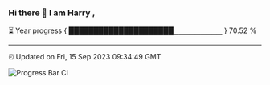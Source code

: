 ### Hi there 👋 I am Harry , 

⏳ Year progress { █████████████████████▁▁▁▁▁▁▁▁▁ } 70.52 %

---

⏰ Updated on Fri, 15 Sep 2023 09:34:49 GMT

![Progress Bar CI](https://github.com/duykhang68/duykhang68/workflows/Progress%20Bar%20CI/badge.svg)
